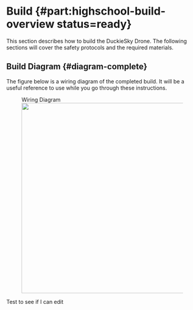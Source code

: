 # Build {#part:highschool-build-overview status=ready}

This section describes how to build the DuckieSky Drone. The following sections will cover the safety protocols and the required materials.

## Build Diagram {#diagram-complete}

The figure below is a wiring diagram of the completed build. It will be a useful reference to use while you go through these instructions.

<figure>  
    <figcaption>Wiring Diagram</figcaption>
    <img style='width:500px' src="photos/diagram-completed.png"/>
</figure>

Test to see if I can edit